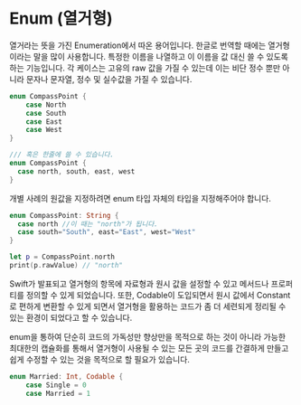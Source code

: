 # Enum (열거형)

열거라는 뜻을 가진 Enumeration에서 따온 용어입니다. 한글로 번역할 때에는 열거형이라는 말을 많이 사용합니다. 특정한 이름을 나열하고 이 이름을 값 대신 쓸 수 있도록 하는 기능입니다. 각 케이스는 고유의 raw 값을 가질 수 있는데 이는 비단 정수 뿐만 아니라 문자나 문자열, 정수 및 실수값을 가질 수 있습니다.

```swift
enum CompassPoint {
    case North
    case South
    case East
    case West
}

/// 혹은 한줄에 쓸 수 있습니다.
enum CompassPoint {
  case north, south, east, west
}
```

개별 사례의 원값을 지정하려면 enum 타입 자체의 타입을 지정해주어야 합니다.

```swift
enum CompassPoint: String {
  case north //이 때는 "north"가 됩니다.
  case south="South", east="East", west="West"
}

let p = CompassPoint.north
print(p.rawValue) // "north"
```

Swift가 발표되고 열거형의 항목에 자료형과 원시 값을 설정할 수 있고 메서드나 프로퍼티를 정의할 수 있게 되었습니다. 또한, Codable이 도입되면서 원시 값에서 Constant로 편하게 변환할 수 있게 되면서 열거형을 활용하는 코드가 좀 더 세련되게 정리될 수 있는 환경이 되었다고 할 수 있습니다.

enum을 통하여 단순히 코드의 가독성만 향상만을 목적으로 하는 것이 아니라 가능한 최대한의 캡슐화를 통해서 열거형이 사용될 수 있는 모든 곳의 코드를 간결하게 만들고 쉽게 수정할 수 있는 것을 목적으로 할 필요가 있습니다.

```swift
enum Married: Int, Codable {
    case Single = 0
    case Married = 1
```
